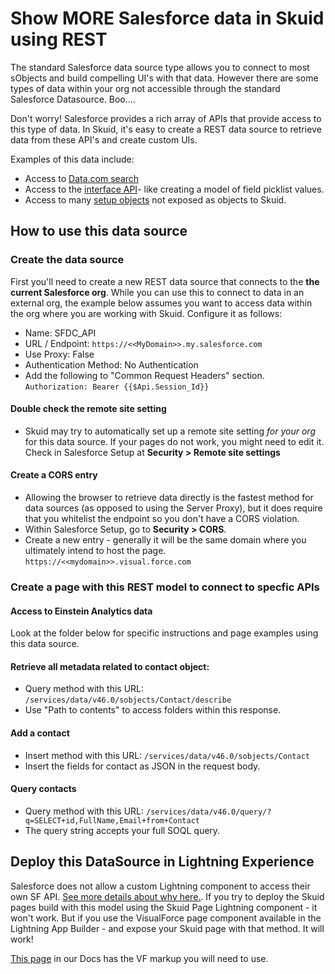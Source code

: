 # Show MORE Salesforce data in Skuid using REST
The standard Salesforce data source type allows you to connect to most sObjects and build compelling UI's with that data.  However there are some types of data within your org not accessible through the standard Salesforce Datasource.  Boo....

Don't worry! Salesforce provides a rich array of APIs that provide access to this type of data. In Skuid, it's easy to create a REST data source to retrieve data from these API's and create custom UIs.

Examples of this data include: 

* Access to [Data.com search](https://developer.salesforce.com/docs/atlas.en-us.datadotcom_api_dev_guide.meta/datadotcom_api_dev_guide/datadotcom_api_dev_guide_intro.htm)
* Access to the [interface API](https://developer.salesforce.com/docs/atlas.en-us.uiapi.meta/uiapi/ui_api_get_started.htm)-  like creating a model of field picklist values. 
* Access to many [setup objects](https://developer.salesforce.com/docs/atlas.en-us.220.0.object_reference.meta/object_reference/sforce_api_objects_concepts.htm) not exposed as objects to Skuid.  


## How to use this data source

### Create the data source

First you'll need to create a new REST data source that connects to the  **the current Salesforce org**.  While you can use this to connect to data in an external org, the example below assumes you want to access data within the org where you are working with Skuid.  Configure it as follows:

* Name:  SFDC_API
* URL / Endpoint: ``https://<<MyDomain>>.my.salesforce.com``
* Use Proxy:  False
* Authentication Method:  No Authentication
* Add the following to "Common Request Headers" section. 
``Authorization: Bearer {{$Api.Session_Id}}``


#### Double check the remote site setting

* Skuid may try to automatically set up a remote site setting _for your org_  for this data source. If your pages do not work, you might need to edit it.  Check in Salesforce Setup at **Security > Remote site settings**  

#### Create a CORS entry

* Allowing the browser to retrieve data directly is the fastest method for data sources (as opposed to using the Server Proxy),  but it does require that you whitelist the endpoint so you don't have a CORS violation.  
* Within Salesforce Setup, go to **Security > CORS**.
* Create a new entry - generally it will be the same domain where you ultimately intend to host the page.  ``https://<<mydomain>>.visual.force.com``


### Create a page with this REST model to connect to specfic APIs

#### Access to Einstein Analytics data

 Look at the folder below for specific instructions and page examples using this data source.   

#### Retrieve all metadata related to contact object:      

* Query method with this URL:   ``/services/data/v46.0/sobjects/Contact/describe``
* Use "Path to contents" to access folders within this response. 
    
#### Add a contact

* Insert method with this URL:   ``/services/data/v46.0/sobjects/Contact``
* Insert the fields for contact as JSON in the request body.

####  Query contacts   
* Query method with this URL:  ``/services/data/v46.0/query/?q=SELECT+id,FullName,Email+from+Contact``
* The query string accepts your full SOQL query.     

## Deploy this DataSource in Lightning Experience

Salesforce does not allow a custom Lightning component to access their own SF API. [See more details about why here.](https://salesforce.stackexchange.com/questions/55306/how-to-call-a-salesforce-rest-url-from-lightning-component). If you try to deploy the Skuid pages build with this model using the Skuid Page Lightning component - it won't work.  But if you use the VisualForce page component available in the Lightning App Builder - and expose your Skuid page with that method.  It will work!   

[This page](https://docs.skuid.com/latest/v2/en/skuid/deploy/salesforce/visualforce/skuid-page-visualforce-component.html#object-controller-independent-pages) in our Docs has the VF markup you will need to use. 
